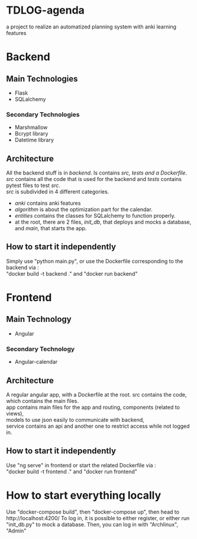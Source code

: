# TDLOG-agenda
a project to realize an automatized planning system with anki learning features

# Backend
## Main Technologies
- Flask
- SQLalchemy

### Secondary Technologies
- Marshmallow
- Bcrypt library
- Datetime library

## Architecture
All the backend stuff is in *backend*. Is contains *src, tests and a Dockerfile*.  
*src* contains all the code that is used for the backend and *tests* contains pytest files to test *src*.  
*src* is subdivided in 4 different categories.  
 - *anki* contains anki features
 - *algorithm* is about the optimization part for the calendar.
 - *entities* contains the classes for SQLalchemy to function properly.
 - at the root, there are 2 files, *init_db*, that deploys and mocks a database, and *main*, that starts the app.

## How to start it independently
Simply use "python main.py", or use the Dockerfile corresponding to the backend via :  
"docker build -t backend ." and "docker run backend"


# Frontend
## Main Technology
- Angular
### Secondary Technology
- Angular-calendar

## Architecture
A regular angular app, with a Dockerfile at the root.
src contains the code, which contains the main files.  
app contains main files for the app and routing, components (related to views),  
models to use json easily to communicate with backend,  
service contains an api and another one to restrict access while not logged in.

## How to start it independently
Use "ng serve" in frontend or start the related Dockerfile via :  
"docker build -t frontend ." and "docker run frontend"

# How to start everything locally
Use "docker-compose build", then "docker-compose up", then head to http://localhost:4200/
To log in, it is possible to either register, or either run "init_db.py" to mock a database.
Then, you can log in with "Archlinux", "Admin"